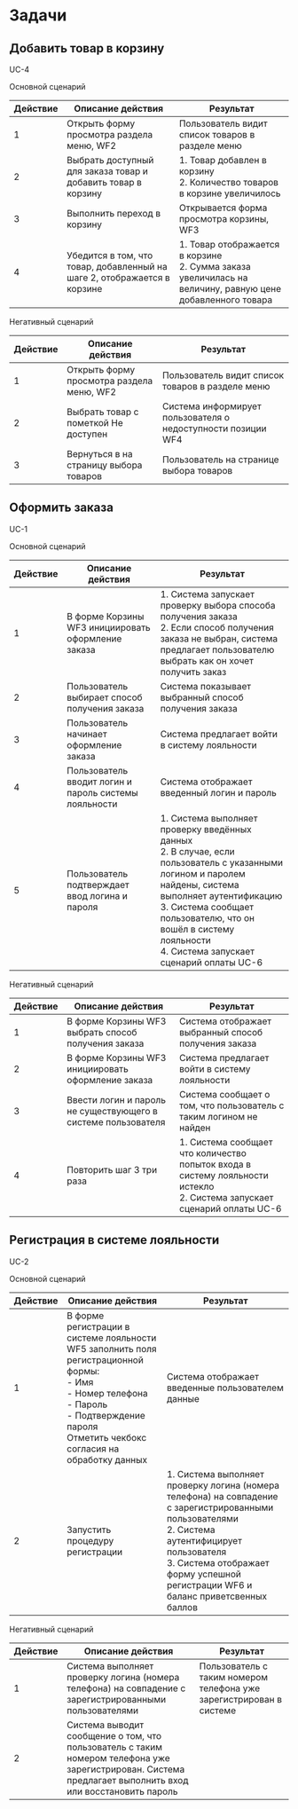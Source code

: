 # Задачи

## Добавить товар в корзину
UC-4

Основной сценарий

| Действие | Описание действия                                                        | Результат                                                                                                     |
| -------- | ------------------------------------------------------------------------ | ------------------------------------------------------------------------------------------------------------- |
| 1        | Открыть форму просмотра раздела меню, WF2                                | Пользователь видит список товаров в разделе меню                                                              |
| 2        | Выбрать доступный для заказа товар и добавить товар в корзину            | 1\. Товар добавлен в корзину<br>2\. Количество товаров в корзине увеличилось                                  |
| 3        | Выполнить переход в корзину                                              | Открывается форма просмотра корзины, WF3                                                                      |
| 4        | Убедится в том, что товар, добавленный на шаге 2, отображается в корзине | 1\. Товар отображается в корзине<br>2\. Сумма заказа увеличилась на величину, равную цене добавленного товара |

Негативный сценарий

| Действие | Описание действия                         | Результат                                                     |
| -------- | ----------------------------------------- | ------------------------------------------------------------- |
| 1        | Открыть форму просмотра раздела меню, WF2 | Пользователь видит список товаров в разделе меню              |
| 2        | Выбрать товар с пометкой Не доступен      | Система информирует пользователя о недоступности позиции WF4  |
| 3        | Вернуться в на страницу выбора товаров    | Пользователь на странице выбора товаров                       |


## Оформить заказа
UC-1

Основной сценарий

| Действие | Описание действия                                     | Результат                                                                                                                                                                                                                                                                         |
| -------- | ----------------------------------------------------- | --------------------------------------------------------------------------------------------------------------------------------------------------------------------------------------------------------------------------------------------------------------------------------- |
| 1        | В форме Корзины WF3 инициировать оформление заказа    | 1\. Система запускает проверку выбора способа получения заказа<br>2\. Если способ получения заказа не выбран, система предлагает пользователю выбрать как он хочет получить заказ                                                                                                 |
| 2        | Пользователь выбирает способ получения заказа         | Система показывает выбранный способ получения заказа                                                                                                                                                                                                                              |
| 3        | Пользователь начинает оформление заказа               | Система предлагает войти в систему лояльности                                                                                                                                                                                                                                     |
| 4        | Пользователь вводит логин и пароль системы лояльности | Система отображает введенный логин и пароль                                                                                                                                                                                                                                       |
| 5        | Пользователь подтверждает ввод логина и пароля        | 1\. Система выполняет проверку введённых данных<br>2\. В случае, если пользователь с указанными логином и паролем найдены, система выполняет аутентификацию<br>3\. Система сообщает пользователю, что он вошёл в систему лояльности<br>4\. Система запускает сценарий оплаты UC-6 |

Негативный сценарий

| Действие | Описание действия                                             | Результат                                                                                                                        |
| -------- | ------------------------------------------------------------- | -------------------------------------------------------------------------------------------------------------------------------- |
| 1        | В форме Корзины WF3 выбрать способ получения заказа           | Система отображает выбранный способ получения заказа                                                                             |
| 2        | В форме Корзины WF3 инициировать оформление заказа            | Система предлагает войти в систему лояльности                                                                                    |
| 3        | Ввести логин и пароль не существующего в системе пользователя | Система сообщает о том, что пользователь с таким логином не найден                                                               |
| 4        | Повторить шаг 3 три раза                                      | 1\. Система сообщает что количество попыток входа в систему лояльности истекло<br>2\. Система запускает сценарий оплаты UC-6<br> |

## Регистрация в системе лояльности
UC-2

Основной сценарий

| Действие | Описание действия                                                                                                                                                                                          | Результат                                                                                                                                                                                                                                     |
| -------- | ---------------------------------------------------------------------------------------------------------------------------------------------------------------------------------------------------------- | --------------------------------------------------------------------------------------------------------------------------------------------------------------------------------------------------------------------------------------------- |
| 1        | В форме регистрации в системе лояльности WF5 заполнить поля регистрационной формы:<br>\- Имя<br>\- Номер телефона<br>\- Пароль<br>\- Подтверждение пароля<br>Отметить чекбокс согласия на обработку данных | Система отображает введенные пользователем данные                                                                                                                                                                                             |
| 2        | Запустить процедуру регистрации                                                                                                                                                                            | 1\. Система выполняет проверку логина (номера телефона) на совпадение с зарегистрированными пользователями<br>2\. Система аутентифицирует пользователя<br>3\. Система отображает форму успешной регистрации WF6 и баланс приветсвенных баллов |

Негативный сценарий

| Действие | Описание действия                                                                                                                                         | Результат                                                           |
| -------- | --------------------------------------------------------------------------------------------------------------------------------------------------------- | ------------------------------------------------------------------- |
| 1        | Система выполняет проверку логина (номера телефона) на совпадение с зарегистрированными пользователями                                                    | Пользователь с таким номером телефона уже зарегистрирован в системе |
| 2        | Система выводит сообщение о том, что пользователь с таким номером телефона уже зарегистрирован. Система предлагает выполнить вход или восстановить пароль |                                                                     |